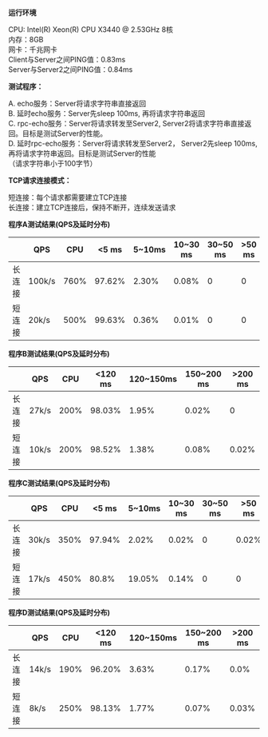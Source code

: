 **运行环境**

CPU: Intel(R) Xeon(R) CPU X3440 @ 2.53GHz 8核<br/>
内存：8GB<br/>
网卡：千兆网卡<br/>
Client与Server之间PING值：0.83ms<br/>
Server与Server2之间PING值：0.84ms<br/>

**测试程序：**

A.  echo服务：Server将请求字符串直接返回<br/>
B.  延时echo服务：Server先sleep 100ms, 再将请求字符串返回<br/>
C.  rpc-echo服务：Server将请求转发至Server2, Server2将请求字符串直接返回。目标是测试Server的性能。<br/>
D.  延时rpc-echo服务：Server将请求转发至Server2， Server2先sleep 100ms, 再将请求字符串返回。目标是测试Server的性能<br/>
（请求字符串小于100字节）

**TCP请求连接模式：**

短连接：每个请求都需要建立TCP连接<br/>
长连接：建立TCP连接后，保持不断开，连续发送请求

**程序A测试结果(QPS及延时分布)**

|  | QPS | CPU | <5 ms | 5~10ms | 10~30 ms | 30~50 ms | >50 ms |
| --- | --- | --- | --- | --- | --- | --- | --- |
| 长连接 | 100k/s | 760% | 97.62% | 2.30% | 0.08% | 0 | 0 |
| 短连接 | 20k/s | 500% | 99.63% | 0.36% | 0.01% | 0 | 0 |
  

**程序B测试结果(QPS及延时分布)**

|  | QPS | CPU | <120 ms | 120~150ms | 150~200 ms | >200 ms |
| --- | --- | --- | --- | --- | --- | --- |
| 长连接 | 27k/s | 200% | 98.03% | 1.95% | 0.02% | 0 |
| 短连接 | 10k/s | 200% | 98.52% | 1.38% | 0.08% | 0.02% |

**程序C测试结果(QPS及延时分布)**

|  | QPS | CPU | <5 ms | 5~10ms | 10~30 ms | 30~50 ms | >50 ms |
| --- | --- | --- | --- | --- | --- | --- | --- |
| 长连接 | 30k/s | 350% | 97.94% | 2.02% | 0.02% | 0 | 0.02% |
| 短连接 | 17k/s | 450% | 80.8% |19.05% | 0.14% | 0 | 0 |

**程序D测试结果(QPS及延时分布)**

|  | QPS | CPU | <120 ms | 120~150ms | 150~200 ms | >200 ms |
| --- | --- | --- | --- | --- | --- | --- |
| 长连接 | 14k/s | 190% | 96.20% | 3.63% | 0.17% | 0.0% |
| 短连接 | 8k/s | 250% | 98.13% | 1.77% | 0.07% | 0.03% |


